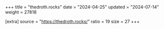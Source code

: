 +++
title = "thedroth.rocks"
date = "2024-04-25"
updated = "2024-07-14"
weight = 27818

[extra]
source = "https://thedroth.rocks/"
ratio = 19
size = 27
+++
